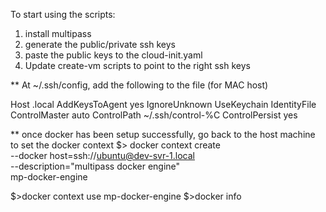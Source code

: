 To start using the scripts:

1. install multipass
2. generate the public/private ssh keys
3. paste the public keys to the cloud-init.yaml
4. Update create-vm scripts to point to the right ssh keys

** At ~/.ssh/config, add the following to the file
(for MAC host)

Host <hostname>.local
  AddKeysToAgent yes
  IgnoreUnknown UseKeychain
  IdentityFile <Identity-file>
  ControlMaster	auto
  ControlPath	~/.ssh/control-%C
  ControlPersist yes


** once docker has been setup successfully, go back to the host machine to set the docker context
$> docker context create \
  --docker host=ssh://ubuntu@dev-svr-1.local \
  --description="multipass docker engine" \
  mp-docker-engine

$>docker context use mp-docker-engine
$>docker info